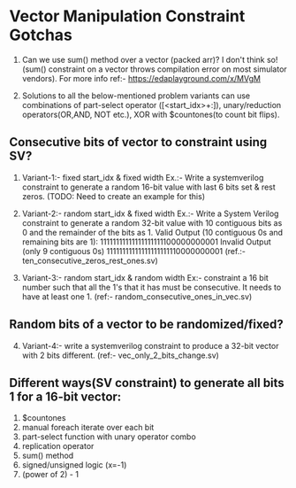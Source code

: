 # Vector Manipulation Constraint Gotchas
1. Can we use sum() method over a vector (packed arr)?
I don't think so! (sum() constraint on a vector throws compilation error on most simulator vendors). For more info ref:- https://edaplayground.com/x/MVgM

2. Solutions to all the below-mentioned problem variants can use combinations of part-select operator ([<start_idx>+:<width>]), unary/reduction operators(OR,AND, NOT etc.), XOR with $countones(to count bit flips).

## Consecutive bits of vector to constraint using SV?
1. Variant-1:- fixed start_idx & fixed width
Ex.:- Write a systemverilog constraint to generate a random 16-bit value with last 6 bits set & rest zeros. (TODO: Need to create an example for this)

2. Variant-2:- random start_idx & fixed width
Ex.:- Write a System Verilog constraint to generate a random 32-bit value with 10 contiguous bits as 0 and the remainder of the bits as 1.
Valid Output (10 contiguous 0s and remaining bits are 1): 
11111111111111111111100000000001
Invalid Output (only 9 contiguous 0s)
11111111111111111111110000000001
(ref.:- ten_consecutive_zeros_rest_ones.sv)

3. Variant-3:- random start_idx & random width
Ex:- constraint a 16 bit number such that all the 1's that it has must be consecutive. It needs to have at least one 1. 
(ref:- random_consecutive_ones_in_vec.sv)

## Random bits of a vector to be randomized/fixed?
4. Variant-4:- write a systemverilog constraint to produce a 32-bit vector with 2 bits different.
(ref:- vec_only_2_bits_change.sv)

## Different ways(SV constraint) to generate all bits 1 for a 16-bit vector:
1. $countones
2. manual foreach iterate over each bit
3. part-select function with unary operator combo
4. replication operator
5. sum() method
6. signed/unsigned logic (x=-1)
7. (power of 2) - 1